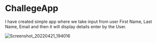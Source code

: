 # ChallegeApp


I have created simple app where we take input from user First Name, Last Name, Email and then it will display details enter by the User.

![Screenshot_20220421_194016](https://user-images.githubusercontent.com/99519375/164476859-dc853132-ebef-4aef-9ab9-c6917adb677b.png)



